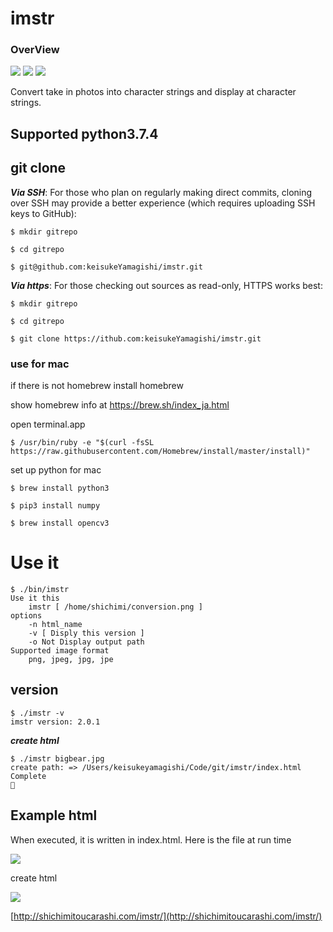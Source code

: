 # imstr

### OverView

[![](https://img.shields.io/badge/lang-python3-red)](https://www.python.org/doc/)
[![](https://img.shields.io/apm/l/vim-mode.svg)](https://github.com/keisukeYamagishi/ImageToStr/blob/master/LICENSE)
[![](https://img.shields.io/badge/twitter-brew__0__O-green)](https://twitter.com/brew_0_O)

Convert take in photos into character strings and display at character strings.

## Supported python3.7.4

## git clone

***Via SSH***: For those who plan on regularly making direct commits, cloning over SSH may provide a better experience (which requires uploading SSH keys to GitHub):

```
$ mkdir gitrepo

$ cd gitrepo

$ git@github.com:keisukeYamagishi/imstr.git

```

***Via https***: For those checking out sources as read-only, HTTPS works best:

```
$ mkdir gitrepo

$ cd gitrepo

$ git clone https://ithub.com:keisukeYamagishi/imstr.git

```

### use for mac

if there is not homebrew install homebrew  

show homebrew info at https://brew.sh/index_ja.html

open terminal.app

```
$ /usr/bin/ruby -e "$(curl -fsSL https://raw.githubusercontent.com/Homebrew/install/master/install)"
```

set up python for mac

```
$ brew install python3
```

```
$ pip3 install numpy
```

```
$ brew install opencv3
```

# Use it

```
$ ./bin/imstr
Use it this
	imstr [ /home/shichimi/conversion.png ]
options
	-n html_name
	-v [ Disply this version ]
	-o Not Display output path
Supported image format
	png, jpeg, jpg, jpe
```
## version

```
$ ./imstr -v
imstr version: 2.0.1
```

***create html***

```
$ ./imstr bigbear.jpg 
create path: => /Users/keisukeyamagishi/Code/git/imstr/index.html
Complete
🍺 
```

## Example html

When executed, it is written in index.html.
Here is the file at run time

![](https://github.com/keisukeYamagishi/imstr/blob/master/Resource/bigbear.jpg)

create html

![](https://github.com/keisukeYamagishi/imstr/blob/master/Resource/Result.png)



[http://shichimitoucarashi.com/imstr/](http://shichimitoucarashi.com/imstr/)
